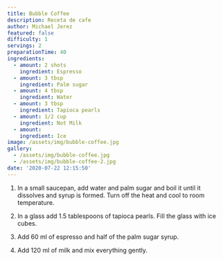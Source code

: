 ```yaml
---
title: Bubble Coffee
description: Receta de cafe
author: Michael Jerez
featured: false
difficulty: 1
servings: 2
preparationTime: 40
ingredients:
  - amount: 2 shots
    ingredient: Espresso
  - amount: 3 tbsp
    ingredient: Palm sugar
  - amount: 4 tbsp
    ingredient: Water
  - amount: 3 tbsp
    ingredient: Tapioca pearls
  - amount: 1/2 cup
    ingredient: Not Milk  
  - amount:  
    ingredient: Ice
image: /assets/img/bubble-coffee.jpg
gallery:
  - /assets/img/bubble-coffee.jpg
  - /assets/img/bubble-coffee-2.jpg
date: '2020-07-22 12:15:50'
---
```

1. In a small saucepan, add water and palm sugar and boil it until it dissolves and syrup is formed. Turn off the heat and cool to room temperature.

2. In a glass add 1.5 tablespoons of tapioca pearls. Fill the glass with ice cubes. 	

3. Add 60 ml of espresso and half of the palm sugar syrup.

4. Add 120 ml of milk and mix everything gently.
